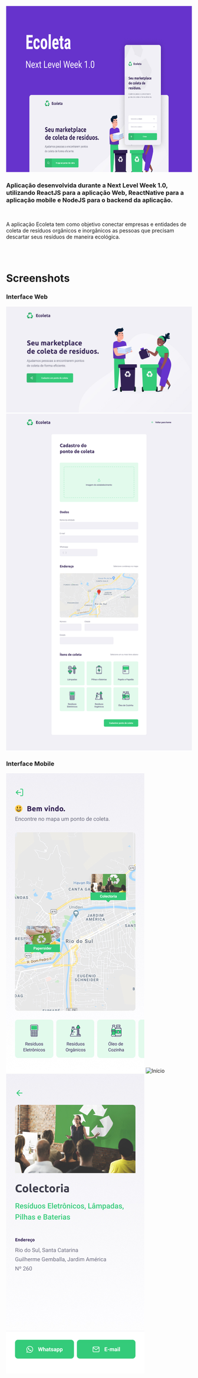 <img src="https://github.com/Amorim-79/ecoleta/blob/master/screenshots/Capa.jpg" width=1000px height=450px/>

### Aplicação desenvolvida durante a Next Level Week 1.0, utilizando ReactJS para a aplicação Web, ReactNative para a aplicação mobile e NodeJS para o backend da aplicação.

<br />

A aplicação Ecoleta tem como objetivo conectar empresas e entidades de coleta de resíduos orgânicos e inorgânicos as pessoas que precisam descartar seus resíduos de maneira ecológica.

<br />
<br />

# Screenshots

### Interface Web
![Home](https://github.com/Amorim-79/ecoleta/blob/master/screenshots/Home.jpg)
![Cadastro](https://github.com/Amorim-79/ecoleta/blob/master/screenshots/Cadastro.jpg)

### Interface Mobile
![Home Mobile](https://github.com/Amorim-79/ecoleta/blob/master/screenshots/Homemobile.jpg)
![Início](https://github.com/Amorim-79/ecoleta/blob/master/screenshots/Início.jpg)
![Detalhes](https://github.com/Amorim-79/ecoleta/blob/master/screenshots/Detalhes.jpg)
